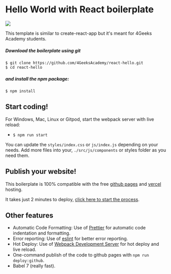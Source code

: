 # Hello World with React boilerplate

<p>
  <a href="https://gitpod.io#https://github.com/4GeeksAcademy/react-hello.git"><img src="https://raw.githubusercontent.com/4GeeksAcademy/react-hello/master/open-in-gitpod.svg?sanitize=true" />
  </a>
</p>

This template is similar to create-react-app but it's meant for 4Geeks Academy students.

##### Download the boilerplate using git

```
$ git clone https://github.com/4GeeksAcademy/react-hello.git
$ cd react-hello
```

##### and install the npm package:

```
$ npm install
```

## Start coding!

For Windows, Mac, Linux or Gitpod, start the webpack server with live reload:

-   `$ npm run start`

You can update the `styles/index.css` or `js/index.js` depending on your needs.
Add more files into your, `./src/js/components` or styles folder as you need them.

## Publish your website!

This boilerplate is 100% compatible with the free [github pages](https://pages.github.com/) and [vercel](https://vercel.com/) hosting.

It takes just 2 minutes to deploy, [click here to start the process](https://github.com/4GeeksAcademy/react-hello/blob/master/docs/DEPLOY.md).

## Other features

-   Automatic Code Formatting: Use of [Prettier](https://prettier.io/) for automatic code indentation and formatting.
-   Error reporting: Use of [eslint](https://eslint.org/) for better error reporting.
-   Hot Deploy: Use of [Webpack Development Server](https://webpack.js.org/configuration/dev-server/) for hot deploy and live reload.
-   One-command publish of the code to github pages with `npm run deploy:github`.
-   Babel 7 (really fast).
